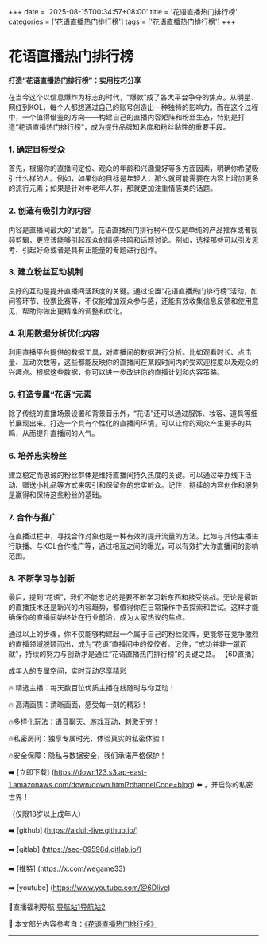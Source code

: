 +++
date = '2025-08-15T00:34:57+08:00'
title = '花语直播热门排行榜'
categories = ['花语直播热门排行榜']
tags = ['花语直播热门排行榜']
+++

# 花语直播热门排行榜

**打造“花语直播热门排行榜”：实用技巧分享**

在当今这个以信息爆炸为标志的时代，“爆款”成了各大平台争夺的焦点。从明星、网红到KOL，每个人都想通过自己的账号创造出一种独特的影响力。而在这个过程中，一个值得借鉴的方向——构建自己的直播内容矩阵和粉丝生态，特别是打造“花语直播热门排行榜”，成为提升品牌知名度和粉丝黏性的重要手段。

### 1. 确定目标受众

首先，根据你的直播间定位、观众的年龄和兴趣爱好等多方面因素，明确你希望吸引什么样的人。例如，如果你的目标是年轻人，那么就可能需要在内容上增加更多的流行元素；如果是针对中老年人群，那就更加注重情感类的话题。

### 2. 创造有吸引力的内容

内容是直播间最大的“武器”。花语直播热门排行榜不仅仅是单纯的产品推荐或者视频剪辑，更应该能够引起观众的情感共鸣和话题讨论。例如，选择那些可以引发思考、引起好奇或者是具有正能量的专题进行创作。

### 3. 建立粉丝互动机制

良好的互动是提升直播间活跃度的关键。通过设置“花语直播热门排行榜”活动，如问答环节、投票比赛等，不仅能增加观众参与感，还能有效收集信息反馈和使用意见，帮助你做出更精准的调整和优化。

### 4. 利用数据分析优化内容

利用直播平台提供的数据工具，对直播间的数据进行分析。比如观看时长、点击量、互动次数等，这些都能反映你的直播间在某段时间内的受欢迎程度以及观众的兴趣点。根据这些数据，你可以进一步改进你的直播计划和内容策略。

### 5. 打造专属“花语”元素

除了传统的直播场景设置和背景音乐外，“花语”还可以通过服饰、妆容、道具等细节展现出来。打造一个具有个性化的直播间环境，可以让你的观众产生更多的共鸣，从而提升直播间的人气。

### 6. 培养忠实粉丝

建立稳定而忠诚的粉丝群体是维持直播间持久热度的关键。可以通过举办线下活动、赠送小礼品等方式来吸引和保留你的忠实听众。记住，持续的内容创作和服务是赢得和保持这些粉丝的基础。

### 7. 合作与推广

在直播过程中，寻找合作对象也是一种有效的提升流量的方法。比如与其他主播进行联播、与KOL合作推广等，通过相互之间的曝光，可以有效扩大你直播间的影响范围。

### 8. 不断学习与创新

最后，提到“花语”，我们不能忘记的是要不断学习新东西和接受挑战。无论是最新的直播技术还是新兴的内容趋势，都值得你在日常操作中去探索和尝试。这样才能确保你的直播间始终处在行业前沿，成为大家热议的焦点。

通过以上的步骤，你不仅能够构建起一个属于自己的粉丝矩阵，更能够在竞争激烈的直播领域脱颖而出，成为“花语”直播间中的佼佼者。记住，“成功并非一蹴而就”，持续的努力与创新才是通往“花语直播热门排行榜”的关键之路。
【6D直播】

 成年人的专属空间，实时互动尽享精彩

🔥 精选主播：每天数百位优质主播在线随时与你互动！

🔥 高清画质：清晰画面，感受每一刻的精彩！

🔥多样化玩法：语音聊天、游戏互动，刺激无穷！

🔥私密房间：独享专属时光，体验真实的私密体验！

🔥安全保障：隐私与数据安全，我们承诺严格保护！

➡️ [立即下载] (https://down123.s3.ap-east-1.amazonaws.com/down/down.html?channelCode=blog) ⬅️ ，开启你的私密世界！

 （仅限18岁以上成年人）

➡️ [github] (https://aldult-live.github.io/)

➡️ [gitlab] (https://seo-09598d.gitlab.io/)

➡️ [推特] (https://x.com/wegame33)

➡️ [youtube] (https://www.youtube.com/@6Dlive)

🔞直播福利导航   [导航站1](https://webstack-86085a.gitlab.io/)[导航站2](https://onlygit123-2.github.io/)

📘 本文部分内容参考自：[《花语直播热门排行榜》](https://webstack-hugo-10.pages.dev/)

---
